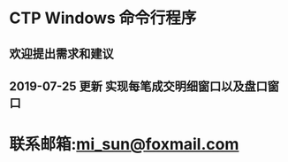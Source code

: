 # CTP Windows 命令行程序
欢迎提出需求和建议
-----------------------------
2019-07-25 更新
实现每笔成交明细窗口以及盘口窗口
-----------------------------
联系邮箱:mi_sun@foxmail.com
=============================
